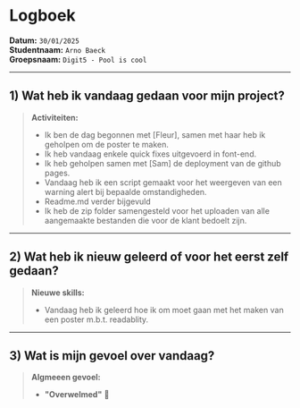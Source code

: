# Logboek

**Datum:** `30/01/2025`  
**Studentnaam:** `Arno Baeck`  
**Groepsnaam:** `Digit5 - Pool is cool`

---
## 1) Wat heb ik vandaag gedaan voor mijn project?

> **Activiteiten:**  
> - Ik ben de dag begonnen met [Fleur], samen met haar heb ik geholpen om de poster te maken.
> - Ik heb vandaag enkele quick fixes uitgevoerd in font-end.
> - Ik heb geholpen samen met [Sam] de deployment van de github pages.
> - Vandaag heb ik een script gemaakt voor het weergeven van een warning alert bij bepaalde omstandigheden.
> - Readme.md verder bijgevuld
> - Ik heb de zip folder samengesteld voor het uploaden van alle aangemaakte bestanden die voor de klant bedoelt zijn.

---
## 2) Wat heb ik nieuw geleerd of voor het eerst zelf gedaan?

> **Nieuwe skills:**  
> - Vandaag heb ik geleerd hoe ik om moet gaan met het maken van een poster m.b.t. readablity.

---
## 3) Wat is mijn gevoel over vandaag?

> **Algmeeen gevoel:**  
> - **"Overwelmed"** 🤯